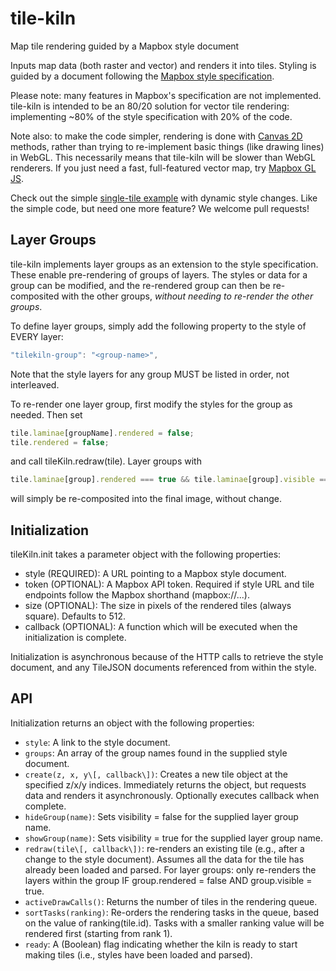 # tile-kiln

Map tile rendering guided by a Mapbox style document

Inputs map data (both raster and vector) and renders it into tiles.
Styling is guided by a document following the [Mapbox style specification].

Please note: many features in Mapbox's specification are not implemented.
tile-kiln is intended to be an 80/20 solution for vector tile rendering:
implementing ~80% of the style specification with 20% of the code.

Note also: to make the code simpler, rendering is done with [Canvas 2D]
methods, rather than trying to re-implement basic things (like drawing lines)
in WebGL. This necessarily means that tile-kiln will be slower than WebGL
renderers. If you just need a fast, full-featured vector map, try 
[Mapbox GL JS].

Check out the simple [single-tile example] with dynamic style changes.
Like the simple code, but need one more feature? We welcome pull requests!

[Mapbox style specification]: https://docs.mapbox.com/mapbox-gl-js/style-spec/
[Canvas 2D]: https://developer.mozilla.org/en-US/docs/Web/API/CanvasRenderingContext2D
[Mapbox GL JS]: https://github.com/mapbox/mapbox-gl-js
[single-tile example]: https://globeletjs.github.io/tile-kiln/examples/dynamic/index.html

## Layer Groups
tile-kiln implements layer groups as an extension to the style specification.
These enable pre-rendering of groups of layers. The styles or data for a group
can be modified, and the re-rendered group can then be re-composited with the
other groups, *without needing to re-render the other groups*.

To define layer groups, simply add the following property to the style of
EVERY layer:
```javascript
"tilekiln-group": "<group-name>",
```
Note that the style layers for any group MUST be listed in order, not
interleaved.

To re-render one layer group, first modify the styles for the group as needed.
Then set
```javascript
tile.laminae[groupName].rendered = false;
tile.rendered = false;
```
and call tileKiln.redraw(tile). Layer groups with
```javascript
tile.laminae[group].rendered === true && tile.laminae[group].visible === true
```
will simply be re-composited into the final image, without change.

## Initialization
tileKiln.init takes a parameter object with the following properties:
- style (REQUIRED): A URL pointing to a Mapbox style document.
- token (OPTIONAL): A Mapbox API token. Required if style URL and tile
  endpoints follow the Mapbox shorthand (mapbox://...).
- size (OPTIONAL): The size in pixels of the rendered tiles (always square). 
  Defaults to 512.
- callback (OPTIONAL): A function which will be executed when the initialization
  is complete.

Initialization is asynchronous because of the HTTP calls to retrieve the style
document, and any TileJSON documents referenced from within the style.

## API
Initialization returns an object with the following properties:
- `style`: A link to the style document.
- `groups`: An array of the group names found in the supplied style document.
- `create(z, x, y\[, callback\])`: Creates a new tile object at the specified
  z/x/y indices. Immediately returns the object, but requests data and renders
  it asynchronously. Optionally executes callback when complete.
- `hideGroup(name)`: Sets visibility = false for the supplied layer group name.
- `showGroup(name)`: Sets visibility = true for the supplied layer group name.
- `redraw(tile\[, callback\])`: re-renders an existing tile (e.g., after a change
  to the style document). Assumes all the data for the tile has already been 
  loaded and parsed. For layer groups: only re-renders the layers within the
  group IF group.rendered = false AND group.visible = true.
- `activeDrawCalls()`: Returns the number of tiles in the rendering queue.
- `sortTasks(ranking)`: Re-orders the rendering tasks in the queue, based on the
  value of ranking(tile.id). Tasks with a smaller ranking value will be 
  rendered first (starting from rank 1).
- `ready`: A (Boolean) flag indicating whether the kiln is ready to start making
  tiles (i.e., styles have been loaded and parsed).
